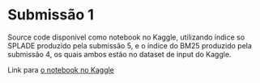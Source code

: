 # Submissão 1

Source code disponível como notebook no Kaggle, utilizando índice so SPLADE produzido pela submissão 5, e o índice do BM25 produzido pela submissão 4, os quais ambos estão no dataset de input do Kaggle.

Link para [o notebook no Kaggle](https://www.kaggle.com/code/josedmass13/splade-mxbai-execution)